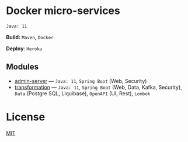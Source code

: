 # Docker micro-services
`Java: 11`

**Build:** `Maven`, `Docker`

**Deploy**: `Heroku`

## Modules
- [admin-server] — `Java: 11`, `Spring Boot` (Web, Security)
- [transformation] — `Java: 11`, `Spring Boot` (Web, Data, Kafka, Security), `Data` (Postgre SQL, Liquibase), `OpenAPI` (UI, Rest), `Lombok`

[admin-server]:https://github.com/EgorKrivosheev/docker-microservices/tree/master/admin-server
[transformation]:https://github.com/EgorKrivosheev/docker-microservices/tree/master/transformation

# License
[MIT](https://github.com/EgorKrivosheev/docker-microservices/blob/master/LICENSE)
